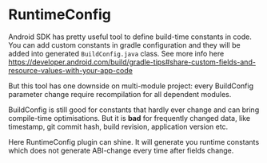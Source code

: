 # RuntimeConfig

Android SDK has pretty useful tool to define build-time constants in code. You can add custom
constants in gradle configuration and they will be added into generated `BuildConfig.java` class. 
See more info here https://developer.android.com/build/gradle-tips#share-custom-fields-and-resource-values-with-your-app-code

But this tool has one downside on multi-module project: every BuildConfig parameter change require 
recompilation for all dependent modules.

BuildConfig is still good for constants that hardly ever change and can bring compile-time 
optimisations. But it is **bad** for frequently changed data, like timestamp, git commit hash, 
build revision, application version etc.

Here RuntimeConfig plugin can shine. It will generate you runtime constants which does not generate 
ABI-change every time after fields change.